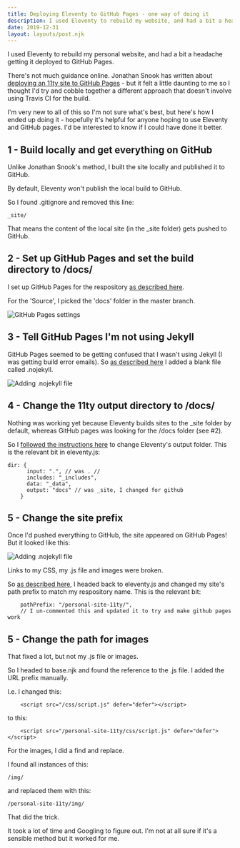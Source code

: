```yaml
---
title: Deploying Eleventy to GitHub Pages - one way of doing it
description: I used Eleventy to rebuild my website, and had a bit a headache getting it deployed...
date: 2019-12-31
layout: layouts/post.njk
---
```


I used Eleventy to rebuild my personal website, and had a bit a headache getting it deployed to GitHub Pages. 

There's not much guidance online. Jonathan Snook has written about [deploying an 11ty site to GitHub Pages](https://snook.ca/archives/servers/deploying-11ty-to-gh-pages) - but it felt a little daunting to me so I thought I'd try and cobble together a different approach that doesn't involve using Travis CI for the build. 

I'm very new to all of this so I'm not sure what's best, but here's how I ended up doing it - hopefully it's helpful for anyone hoping to use Eleventy and GitHub pages. I'd be interested to know if I could have done it better.

## 1 - Build locally and get everything on GitHub

Unlike Jonathan Snook's method, I built the site locally and published it to GitHub.

By default, Eleventy won't publish the local build to GitHub.

So I found .gitignore and removed this line:

```
_site/
```

That means the content of the local site (in the _site folder) gets pushed to GitHub.

## 2 - Set up GitHub Pages and set the build directory to /docs/

I set up GitHub Pages for the respository [as described here](https://guides.github.com/features/pages/).

For the 'Source', I picked the 'docs' folder in the master branch.

![GitHub Pages settings](/personal-site-11ty/img/github-pages-settings.png)

## 3 - Tell GitHub Pages I'm not using Jekyll 

GitHub Pages seemed to be getting confused that I wasn't using Jekyll (I was getting build error emails). So [as described here](https://help.github.com/en/github/working-with-github-pages/about-github-pages#static-site-generators) I added a blank file called .nojekyll. 

![Adding .nojekyll file](/personal-site-11ty/img/nojekyll.png)

## 4 - Change the 11ty output directory to /docs/

Nothing was working yet because Eleventy builds sites to the _site folder by default, whereas GitHub pages was looking for the /docs folder (see #2).

So I [followed the instructions here](https://v0-7-1.11ty.dev/docs/config/#output-directory) to change Eleventy's output folder. This is the relevant bit in eleventy.js:

```
dir: {
      input: ".", // was . //
      includes: "_includes",
      data: "_data",
      output: "docs" // was _site, I changed for github
    }
```

## 5 - Change the site prefix

Once I'd pushed everything to GitHub, the site appeared on GitHub Pages! But it looked like this:

![Adding .nojekyll file](/personal-site-11ty/img/eleventy-github-pages-site-prefix.png)

Links to my CSS, my .js file and images were broken. 

So [as described here](https://v0-7-1.11ty.dev/docs/config/#deploy-to-a-subdirectory-with-a-path-prefix), I headed back to eleventy.js and changed my site's path prefix to match my respository name. This is the relevant bit:

```
    pathPrefix: "/personal-site-11ty/",  
    // I un-commented this and updated it to try and make github pages work
```

## 5 - Change the path for images

That fixed a lot, but not my .js file or images. 

So I headed to base.njk and found the reference to the .js file. I added the URL prefix manually.

I.e. I changed this:
```
    <script src="/css/script.js" defer="defer"></script>
```
to this:
```
    <script src="/personal-site-11ty/css/script.js" defer="defer"></script>
```

For the images, I did a find and replace.

I found all instances of this:
```
/img/
```

and replaced them with this:
```
/personal-site-11ty/img/
```

That did the trick. 

It took a lot of time and Googling to figure out. I'm not at all sure if it's a sensible method but it worked for me. 




